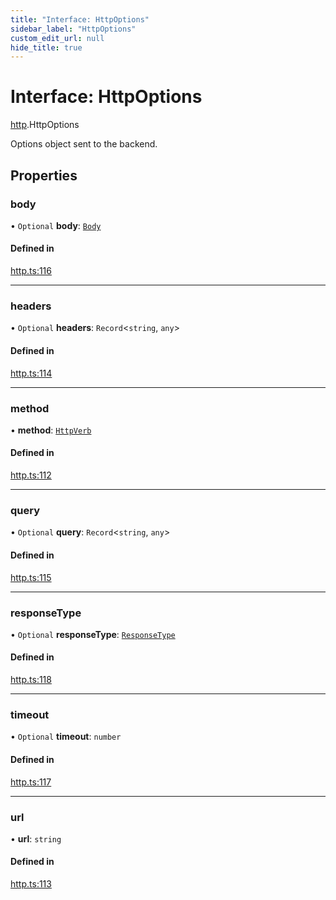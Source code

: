 ```yaml
---
title: "Interface: HttpOptions"
sidebar_label: "HttpOptions"
custom_edit_url: null
hide_title: true
---
```


# Interface: HttpOptions

[http](../modules/http.md).HttpOptions

Options object sent to the backend.

## Properties

### body

• `Optional` **body**: [`Body`](../classes/http.body.md)

#### Defined in

[http.ts:116](https://github.com/tauri-apps/tauri/blob/af634db/tooling/api/src/http.ts#L116)

___

### headers

• `Optional` **headers**: `Record`<`string`, `any`\>

#### Defined in

[http.ts:114](https://github.com/tauri-apps/tauri/blob/af634db/tooling/api/src/http.ts#L114)

___

### method

• **method**: [`HttpVerb`](../modules/http.md#httpverb)

#### Defined in

[http.ts:112](https://github.com/tauri-apps/tauri/blob/af634db/tooling/api/src/http.ts#L112)

___

### query

• `Optional` **query**: `Record`<`string`, `any`\>

#### Defined in

[http.ts:115](https://github.com/tauri-apps/tauri/blob/af634db/tooling/api/src/http.ts#L115)

___

### responseType

• `Optional` **responseType**: [`ResponseType`](../enums/http.responsetype.md)

#### Defined in

[http.ts:118](https://github.com/tauri-apps/tauri/blob/af634db/tooling/api/src/http.ts#L118)

___

### timeout

• `Optional` **timeout**: `number`

#### Defined in

[http.ts:117](https://github.com/tauri-apps/tauri/blob/af634db/tooling/api/src/http.ts#L117)

___

### url

• **url**: `string`

#### Defined in

[http.ts:113](https://github.com/tauri-apps/tauri/blob/af634db/tooling/api/src/http.ts#L113)
